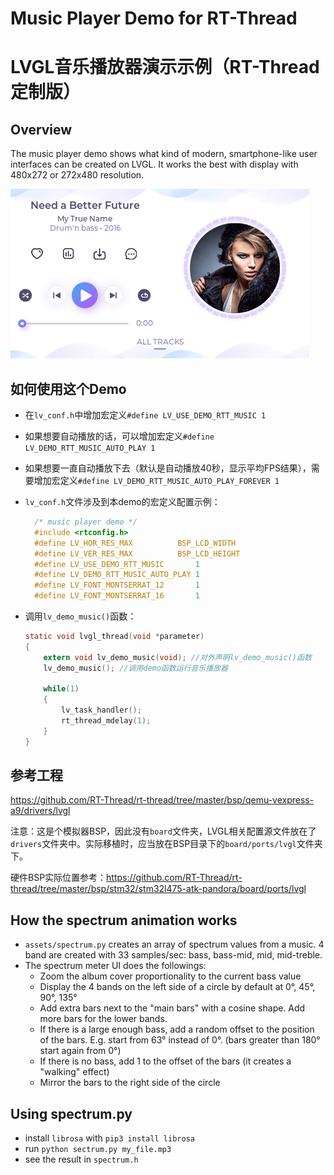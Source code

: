 # Music Player Demo for RT-Thread

# LVGL音乐播放器演示示例（RT-Thread定制版）

## Overview
The music player demo shows what kind of modern, smartphone-like user interfaces can be created on LVGL. It works the best with display with 480x272 or 272x480 resolution. 


![Music player demo with LVGL embedded GUI library](screenshot1.gif)

## 如何使用这个Demo

- 在`lv_conf.h`中增加宏定义`#define LV_USE_DEMO_RTT_MUSIC 1 `

- 如果想要自动播放的话，可以增加宏定义`#define LV_DEMO_RTT_MUSIC_AUTO_PLAY 1`

- 如果想要一直自动播放下去（默认是自动播放40秒，显示平均FPS结果），需要增加宏定义`#define LV_DEMO_RTT_MUSIC_AUTO_PLAY_FOREVER 1`

- `lv_conf.h`文件涉及到本demo的宏定义配置示例：

  ```c
    /* music player demo */
    #include <rtconfig.h>
    #define LV_HOR_RES_MAX          BSP_LCD_WIDTH
    #define LV_VER_RES_MAX          BSP_LCD_HEIGHT
    #define LV_USE_DEMO_RTT_MUSIC       1
    #define LV_DEMO_RTT_MUSIC_AUTO_PLAY 1
    #define LV_FONT_MONTSERRAT_12       1
    #define LV_FONT_MONTSERRAT_16       1
  ```
  
- 调用`lv_demo_music()`函数：

  ```c
  static void lvgl_thread(void *parameter)
  {
      extern void lv_demo_music(void); //对外声明lv_demo_music()函数
      lv_demo_music(); //调用demo函数运行音乐播放器
  
      while(1)
      {
          lv_task_handler();
          rt_thread_mdelay(1);
      }
  }
  ```

## 参考工程

https://github.com/RT-Thread/rt-thread/tree/master/bsp/qemu-vexpress-a9/drivers/lvgl

注意：这是个模拟器BSP，因此没有`board`文件夹，LVGL相关配置源文件放在了`drivers`文件夹中。实际移植时，应当放在BSP目录下的`board/ports/lvgl`文件夹下。

硬件BSP实际位置参考：https://github.com/RT-Thread/rt-thread/tree/master/bsp/stm32/stm32l475-atk-pandora/board/ports/lvgl

## How the spectrum animation works

- `assets/spectrum.py` creates an array of spectrum values from a music. 4 band are created with 33 samples/sec: bass, bass-mid, mid, mid-treble.
- The spectrum meter UI does the followings:
	- Zoom the album cover proportionality to the current bass value
	- Display the 4 bands on the left side of a circle by default at 0°, 45°, 90°, 135° 
	- Add extra bars next to the "main bars" with a cosine shape. Add more bars for the lower bands.
	- If there is a large enough bass, add a random offset to the position of the bars. E.g. start from 63° instead of 0°. (bars greater than 180° start again from 0°)
	- If there is no bass, add 1 to the offset of the bars (it creates a "walking" effect)
	- Mirror the bars to the right side of the circle
	
## Using spectrum.py
- install `librosa` with `pip3 install librosa`	
- run `python sectrum.py my_file.mp3`
- see the result in `spectrum.h`
